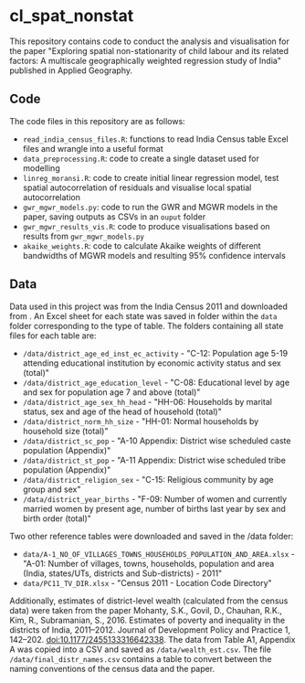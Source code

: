 # cl_spat_nonstat
This repository contains code to conduct the analysis and visualisation for the paper "Exploring spatial non-stationarity of child labour and its related factors: A multiscale geographically weighted regression study of India" published in Applied Geography.

## Code
The code files in this repository are as follows:
- `read_india_census_files.R`: functions to read India Census table Excel files and wrangle into a useful format
- `data_preprocessing.R`: code to create a single dataset used for modelling
- `linreg_moransi.R`: code to create initial linear regression model, test spatial autocorrelation of residuals and visualise local spatial autocorrelation
- `gwr_mgwr_models.py`: code to run the GWR and MGWR models in the paper, saving outputs as CSVs in an `ouput` folder
- `gwr_mgwr_results_vis.R`: code to produce visualisations based on results from `gwr_mgwr_models.py`
- `akaike_weights.R`: code to calculate Akaike weights of different bandwidths of MGWR models and resulting 95% confidence intervals

## Data
Data used in this project was from the India Census 2011 and downloaded from [](https://censusindia.gov.in/nada/index.php/catalog). An Excel sheet for each state was saved in folder within the `data` folder corresponding to the type of table. The folders containing all state files for each table are:
- `/data/district_age_ed_inst_ec_activity` - "C-12: Population age 5-19 attending educational institution by economic activity status and sex (total)"
- `/data/district_age_education_level` - "C-08: Educational level by age and sex for population age 7 and above (total)"
- `/data/district_age_sex_hh_head` - "HH-06: Households by marital status, sex and age of the head of household (total)"
- `/data/district_norm_hh_size` - "HH-01: Normal households by household size (total)"
- `/data/district_sc_pop` - "A-10 Appendix: District wise scheduled caste population (Appendix)"
- `/data/district_st_pop` - "A-11 Appendix: District wise scheduled tribe population (Appendix)"
- `/data/district_religion_sex` - "C-15: Religious community by age group and sex"
- `/data/district_year_births` - "F-09: Number of women and currently married women by present age, number of births last year by sex and birth order (total)"

Two other reference tables were downloaded and saved in the /data folder:
- `data/A-1_NO_OF_VILLAGES_TOWNS_HOUSEHOLDS_POPULATION_AND_AREA.xlsx` - "A-01: Number of villages, towns, households, population and area (India, states/UTs, districts and Sub-districts) - 2011"
- `data/PC11_TV_DIR.xlsx` - "Census 2011 - Location Code Directory"

Additionally, estimates of district-level wealth (calculated from the census data) were taken from the paper Mohanty, S.K., Govil, D., Chauhan, R.K., Kim, R., Subramanian, S., 2016. Estimates of poverty and inequality in the districts of India, 2011–2012. Journal of Development Policy and Practice 1, 142–202. [doi:10.1177/2455133316642338](https://journals.sagepub.com/doi/abs/10.1177/2455133316642338?journalCode=jdpa). The data from Table A1, Appendix A was copied into a CSV and saved as `/data/wealth_est.csv`. The file `/data/final_distr_names.csv` contains a table to convert between the naming conventions of the census data and the paper.
